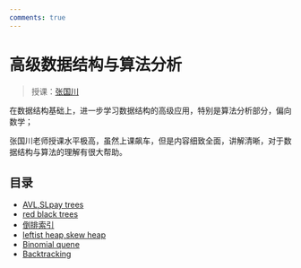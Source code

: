 ```yaml
---
comments: true
---
```


# 高级数据结构与算法分析
> 授课：[张国川](https://person.zju.edu.cn/0096209)

在数据结构基础上，进一步学习数据结构的高级应用，特别是算法分析部分，偏向数学；

张国川老师授课水平极高，虽然上课飙车，但是内容细致全面，讲解清晰，对于数据结构与算法的理解有很大帮助。

## 目录

- [AVL,SLpay trees](./wk1.md)
- [red black trees](./wk2.md)
- [倒排索引](./wk3_1.md)
- [leftist heap,skew heap](./wk3_2.md) 
- [Binomial quene](./wk4.md)
- [Backtracking](./wk5.md)
